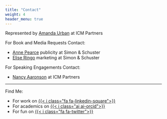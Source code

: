 ```yaml
---
title: "Contact"
weight: 4
header_menu: true
---
```



Represented by [Amanda Urban](mailto:rory.walsh@icmpartners.com) at ICM Partners

For Book and Media Requests Contact:
- [Anne Pearce](mailto:anne.pearce@simonandschuster.com) publicity at Simon & Schuster
- [Elise Ringo](mailto:elise.ringo@simonandschuster.com) marketing at Simon & Schuster

For Speaking Engagements Contact:
- [Nancy Aaronson](mailto:NAaronson@icmpartners.com) at ICM Partners

---

Find Me:
- For work on [{{< i class="fa fa-linkedin-square">}}](https://linkedin.com/in/joryfleming)
- For academics on [{{< i class="ai ai-orcid">}}](https://orcid.org/0000-0001-5398-4232)
- For fun on [{{< i class="fa fa-twitter">}}](https://twitter.com/joryfleming)
